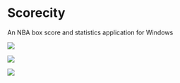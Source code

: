 # Scorecity

An NBA box score and statistics application for Windows

![](https://i.imgur.com/mFlDdEp.png)

![](https://i.imgur.com/S6PD264.png)

![](https://i.imgur.com/zgQkEOt.png)
